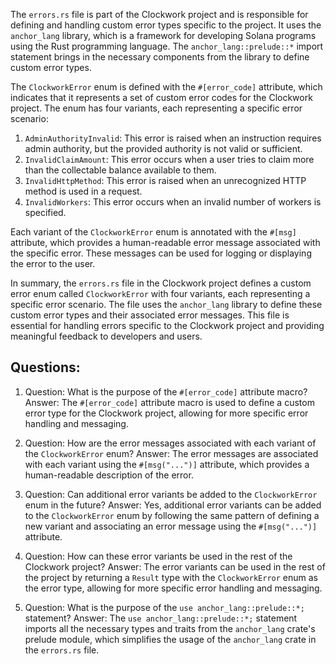 
The `errors.rs` file is part of the Clockwork project and is responsible for defining and handling custom error types specific to the project. It uses the `anchor_lang` library, which is a framework for developing Solana programs using the Rust programming language. The `anchor_lang::prelude::*` import statement brings in the necessary components from the library to define custom error types.

The `ClockworkError` enum is defined with the `#[error_code]` attribute, which indicates that it represents a set of custom error codes for the Clockwork project. The enum has four variants, each representing a specific error scenario:

1. `AdminAuthorityInvalid`: This error is raised when an instruction requires admin authority, but the provided authority is not valid or sufficient.
2. `InvalidClaimAmount`: This error occurs when a user tries to claim more than the collectable balance available to them.
3. `InvalidHttpMethod`: This error is raised when an unrecognized HTTP method is used in a request.
4. `InvalidWorkers`: This error occurs when an invalid number of workers is specified.

Each variant of the `ClockworkError` enum is annotated with the `#[msg]` attribute, which provides a human-readable error message associated with the specific error. These messages can be used for logging or displaying the error to the user.

In summary, the `errors.rs` file in the Clockwork project defines a custom error enum called `ClockworkError` with four variants, each representing a specific error scenario. The file uses the `anchor_lang` library to define these custom error types and their associated error messages. This file is essential for handling errors specific to the Clockwork project and providing meaningful feedback to developers and users.
## Questions: 
 1. Question: What is the purpose of the `#[error_code]` attribute macro?
   Answer: The `#[error_code]` attribute macro is used to define a custom error type for the Clockwork project, allowing for more specific error handling and messaging.

2. Question: How are the error messages associated with each variant of the `ClockworkError` enum?
   Answer: The error messages are associated with each variant using the `#[msg("...")]` attribute, which provides a human-readable description of the error.

3. Question: Can additional error variants be added to the `ClockworkError` enum in the future?
   Answer: Yes, additional error variants can be added to the `ClockworkError` enum by following the same pattern of defining a new variant and associating an error message using the `#[msg("...")]` attribute.

4. Question: How can these error variants be used in the rest of the Clockwork project?
   Answer: The error variants can be used in the rest of the project by returning a `Result` type with the `ClockworkError` enum as the error type, allowing for more specific error handling and messaging.

5. Question: What is the purpose of the `use anchor_lang::prelude::*;` statement?
   Answer: The `use anchor_lang::prelude::*;` statement imports all the necessary types and traits from the `anchor_lang` crate's prelude module, which simplifies the usage of the `anchor_lang` crate in the `errors.rs` file.
    